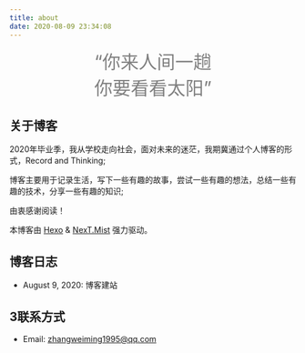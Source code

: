```yaml
---
title: about
date: 2020-08-09 23:34:08
---
```


<center><font size=6 color="gray">“你来人间一趟</font></center>

<center><font size=6 color="gray">你要看看太阳”</font></center>

## 关于博客

2020年毕业季，我从学校走向社会，面对未来的迷茫，我期冀通过个人博客的形式，Record and Thinking;

博客主要用于记录生活，写下一些有趣的故事，尝试一些有趣的想法，总结一些有趣的技术，分享一些有趣的知识;

由衷感谢阅读！

本博客由 [Hexo](https://hexo.io/) & [NexT.Mist](https://mist.theme-next.org/) 强力驱动。

## 博客日志

- August 9, 2020: 博客建站

## 3联系方式

- Email: [zhangweiming1995@qq.com](mailto:zhangweiming1995@qq.com)

